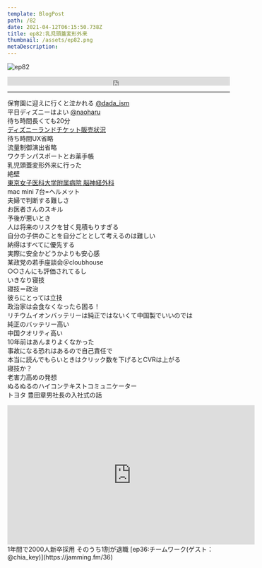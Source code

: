 ```yaml
---  
template: BlogPost  
path: /82
date: 2021-04-12T06:15:50.738Z  
title: ep82:乳児頭蓋変形外来
thumbnail: /assets/ep82.png
metaDescription:  
---  
```

![ep82](/assets/ep82.png)  

<iframe width="100%" height="20" scrolling="no" frameborder="no" allow="autoplay" src="https://w.soundcloud.com/player/?url=https%3A//api.soundcloud.com/tracks/1027632004%3Fsecret_token%3Ds-ZeCW8QSkowa&color=%23ff5500&inverse=false&auto_play=false&show_user=true"></iframe>


***  

  

保育園に迎えに行くと泣かれる [@dada_ism](https://twitter.com/dada_ism)  
平日ディズニーはよい [@naoharu](https://twitter.com/naoharu)   
待ち時間長くても20分  
[ディズニーランドチケット販売状況](https://www.tokyodisneyresort.jp/ticket/sales_status.html)  
待ち時間UX省略  
流量制御演出省略  
ワクチンパスポートとお薬手帳  
乳児頭蓋変形外来に行った  
絶壁  
[東京女子医科大学附属病院 脳神経外科](http://www.twmu.ac.jp/NIJ/column/pediatric/)  
mac mini 7台=ヘルメット  
夫婦で判断する難しさ  
お医者さんのスキル  
予後が悪いとき  
人は将来のリスクを甘く見積もりすぎる  
自分の子供のことを自分ごととして考えるのは難しい  
納得はすべてに優先する  
実際に安全かどうかよりも安心感  
某政党の若手座談会＠cloubhouse  
○○さんにも評価されてるし  
いきなり寝技  
寝技＝政治  
彼らにとっては立技  
政治家は会食なくなったら困る！  
リチウムイオンバッテリーは純正ではないくて中国製でいいのでは  
純正のバッテリー高い  
中国クオリティ高い  
10年前はあんまりよくなかった  
事故になる恐れはあるので自己責任で  
本当に読んでもらいときはクリック数を下げるとCVRは上がる  
寝技か？  
老害力高めの発想  
ぬるぬるのハイコンテキストコミュニケーター  
トヨタ 豊田章男社長の入社式の話  
<iframe width="560" height="315" src="https://www.youtube.com/embed/qruCc_LAJ20" title="YouTube video player" frameborder="0" allow="accelerometer; autoplay; clipboard-write; encrypted-media; gyroscope; picture-in-picture" allowfullscreen></iframe>  
1年間で2000人新卒採用  
そのうち1割が退職  
[ep36:チームワーク(ゲスト：@chia_key)](https://jamming.fm/36)  

　